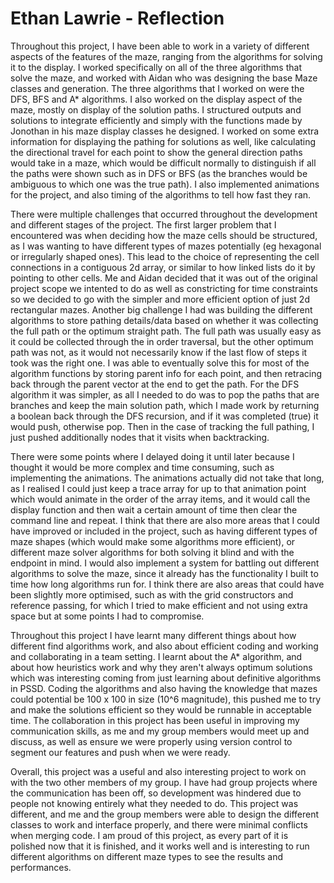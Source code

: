 # Ethan Lawrie - Reflection



Throughout this project, I have been able to work in a variety of different aspects of the features of the maze, ranging from the algorithms for solving it to the display. I worked specifically on all of the three algorithms that solve the maze, and worked with Aidan who was designing the base Maze classes and generation. The three algorithms that I worked on were the DFS, BFS and A* algorithms. I also worked on the display aspect of the maze, mostly on display of the solution paths. I structured outputs and solutions to integrate efficiently and simply with the functions made by Jonothan in his maze display classes he designed. I worked on some extra information for displaying the pathing for solutions as well, like calculating the directional travel for each point to show the general direction paths would take in a maze, which would be difficult normally to distinguish if all the paths were shown such as in DFS or BFS (as the branches would be ambiguous to which one was the true path). I also implemented animations for the project, and also timing of the algorithms to tell how fast they ran.  



There were multiple challenges that occurred throughout the development and different stages of the project. The first larger problem that I encountered was when deciding how the maze cells should be structured, as I was wanting to have different types of mazes potentially (eg hexagonal or irregularly shaped ones). This lead to the choice of representing the cell connections in a contiguous 2d array, or similar to how linked lists do it by pointing to other cells. Me and Aidan decided that it was out of the original project scope we intented to do as well as constricting for time constraints so we decided to go with the simpler and more efficient option of just 2d rectangular mazes. Another big challenge I had was building the different algorithms to store pathing details/data based on whether it was collecting the full path or the optimum straight path. The full path was usually easy as it could be collected through the in order traversal, but the other optimum path was not, as it would not necessarily know if the last flow of steps it took was the right one. I was able to eventually solve this for most of the algorithm functions by storing parent info for each point, and then retracing back through the parent vector at the end to get the path. For the DFS algorithm it was simpler, as all I needed to do was to pop the paths that are branches and keep the main solution path, which I made work by returning a boolean back through the DFS recursion, and if it was completed (true) it would push, otherwise pop. Then in the case of tracking the full pathing, I just pushed additionally nodes that it visits when backtracking.        

There were some points where I delayed doing it until later because I thought it would be more complex and time consuming, such as implementing the animations. The animations actually did not take that long, as I realised I could just keep a trace array for up to that animation point which would animate in the order of the array items, and it would call the display function and then wait a certain amount of time then clear the command line and repeat. I think that there are also more areas that I could have improved or included in the project, such as having different types of maze shapes (which would make some algorithms more efficient), or different maze solver algorithms for both solving it blind and with the endpoint in mind. I would also implement a system for battling out different algorithms to solve the maze, since it already has the functionality I built to time how long algorithms run for. I think there are also areas that could have been slightly more optimised, such as with the grid constructors and reference passing, for which I tried to make efficient and not using extra space but at some points I had to compromise. 


Throughout this project I have learnt many different things about how different find algorithms work, and also about efficient coding and working and collaborating in a team setting. I learnt about the A* algorithm, and about how heuristics work and why they aren't always optimum solutions which was interesting coming from just learning about definitive algorithms in PSSD. Coding the algorithms and also having the knowledge that mazes could potential be 100 x 100 in size (10^6 magnitude), this pushed me to try and make the solutions efficient so they would be runnable in acceptable time. The collaboration in this project has been useful in improving my communication skills, as me and my group members would meet up and discuss, as well as ensure we were properly using version control to segment our features and push when we were ready. 

Overall, this project was a useful and also interesting project to work on with the two other members of my group. I have had group projects where the communication has been off, so development was hindered due to people not knowing entirely what they needed to do. This project was different, and me and the group members were able to design the different classes to work and interface properly, and there were minimal conflicts when merging code. I am proud of this project, as every part of it is polished now that it is finished, and it works well and is interesting to run different algorithms on different maze types to see the results and performances. 




